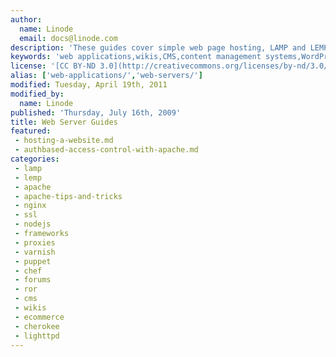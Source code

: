 ```yaml
---
author:
  name: Linode
  email: docs@linode.com
description: 'These guides cover simple web page hosting, LAMP and LEMP stacks, and many popular web applications.'
keywords: 'web applications,wikis,CMS,content management systems,WordPress,Drupal,magento,plone,piwiki,webmin'
license: '[CC BY-ND 3.0](http://creativecommons.org/licenses/by-nd/3.0/us/)'
alias: ['web-applications/','web-servers/']
modified: Tuesday, April 19th, 2011
modified_by:
  name: Linode
published: 'Thursday, July 16th, 2009'
title: Web Server Guides
featured:
 - hosting-a-website.md
 - authbased-access-control-with-apache.md
categories:
 - lamp
 - lemp
 - apache
 - apache-tips-and-tricks
 - nginx
 - ssl
 - nodejs
 - frameworks
 - proxies
 - varnish
 - puppet
 - chef
 - forums
 - ror
 - cms
 - wikis
 - ecommerce
 - cherokee
 - lighttpd
---
```




